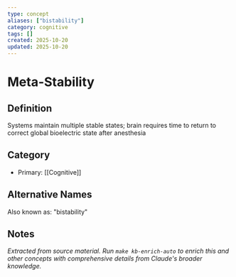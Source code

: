 ```yaml
---
type: concept
aliases: ["bistability"]
category: cognitive
tags: []
created: 2025-10-20
updated: 2025-10-20
---
```


# Meta-Stability

## Definition

Systems maintain multiple stable states; brain requires time to return to correct global bioelectric state after anesthesia

## Category

- Primary: [[Cognitive]]

## Alternative Names

Also known as: "bistability"

## Notes

*Extracted from source material. Run `make kb-enrich-auto` to enrich this and other concepts with comprehensive details from Claude's broader knowledge.*
